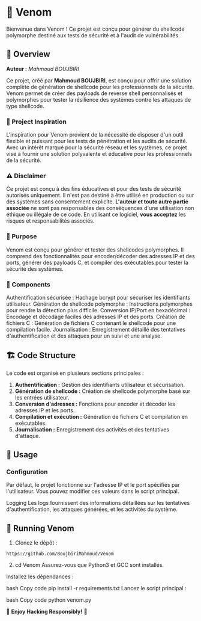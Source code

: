# 🐍 Venom
Bienvenue dans Venom ! Ce projet est conçu pour générer du shellcode polymorphe destiné aux tests de sécurité et à l'audit de vulnérabilités.

## 📖 Overview

**Auteur :** _Mahmoud BOUJBIRI_

Ce projet, créé par **Mahmoud BOUJBIRI**, est conçu pour offrir une solution complète de génération de shellcode pour les professionnels de la sécurité. Venom permet de créer des payloads de reverse shell personnalisés et polymorphes pour tester la résilience des systèmes contre les attaques de type shellcode.

### 🌟 Project Inspiration

L'inspiration pour Venom provient de la nécessité de disposer d'un outil flexible et puissant pour les tests de pénétration et les audits de sécurité. Avec un intérêt marqué pour la sécurité réseau et les systèmes, ce projet vise à fournir une solution polyvalente et éducative pour les professionnels de la sécurité.

### ⚠️ Disclaimer

Ce projet est conçu à des fins éducatives et pour des tests de sécurité autorisés uniquement. Il n'est pas destiné à être utilisé en production ou sur des systèmes sans consentement explicite. **L'auteur et toute autre partie associée** ne sont pas responsables des conséquences d'une utilisation non éthique ou illégale de ce code. En utilisant ce logiciel, **vous acceptez** les risques et responsabilités associés.

### 🎯 Purpose

Venom est conçu pour générer et tester des shellcodes polymorphes. Il comprend des fonctionnalités pour encoder/décoder des adresses IP et des ports, générer des payloads C, et compiler des exécutables pour tester la sécurité des systèmes.

### 🧩 Components

Authentification sécurisée : Hachage bcrypt pour sécuriser les identifiants utilisateur.
Génération de shellcode polymorphe : Instructions polymorphes pour rendre la détection plus difficile.
Conversion IP/Port en hexadécimal : Encodage et décodage faciles des adresses IP et des ports.
Création de fichiers C : Génération de fichiers C contenant le shellcode pour une compilation facile.
Journalisation : Enregistrement détaillé des tentatives d'authentification et des attaques pour un suivi et une analyse.

## 🏗️ Code Structure

Le code est organisé en plusieurs sections principales :

1. **Authentification :** Gestion des identifiants utilisateur et sécurisation.
2. **Génération de shellcode :** Création de shellcode polymorphe basé sur les entrées utilisateur.
3. **Conversion d'adresses :** Fonctions pour encoder et décoder les adresses IP et les ports.
4. **Compilation et exécution :** Génération de fichiers C et compilation en exécutables.
5. **Journalisation :** Enregistrement des activités et des tentatives d'attaque.

## 🚀 Usage

### Configuration
Par défaut, le projet fonctionne sur l'adresse IP et le port spécifiés par l'utilisateur. Vous pouvez modifier ces valeurs dans le script principal.

Logging
Les logs fournissent des informations détaillées sur les tentatives d'authentification, les attaques générées, et les activités du système.

## 🏃 Running Venom

1. Clonez le dépôt :
```
https://github.com/BoujbiriMahmoud/Venom
```
2. cd Venom
Assurez-vous que Python3 et GCC sont installés.

Installez les dépendances :

bash
Copy code
pip install -r requirements.txt
Lancez le script principal :

bash
Copy code
python venom.py

🎉 **Enjoy Hacking Responsibly!** 🎉
